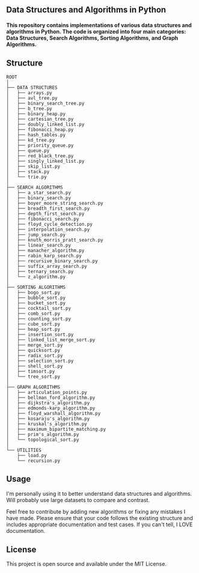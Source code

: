## Data Structures and Algorithms in Python

#### This repository contains implementations of various data structures and algorithms in Python. The code is organized into four main categories: Data Structures, Search Algorithms, Sorting Algorithms, and Graph Algorithms.

## Structure
```
ROOT
│
├── DATA STRUCTURES
│   ├── arrays.py
│   ├── avl_tree.py
│   ├── binary_search_tree.py
│   ├── b_tree.py
│   ├── binary_heap.py
│   ├── cartesian_tree.py
│   ├── doubly_linked_list.py
│   ├── fibonacci_heap.py
│   ├── hash_tables.py
│   ├── kd_tree.py
│   ├── priority_queue.py
│   ├── queue.py
│   ├── red_black_tree.py
│   ├── singly_linked_list.py
│   ├── skip_list.py
│   ├── stack.py
│   └── trie.py
│
├── SEARCH ALGORITHMS
│   ├── a_star_search.py
│   ├── binary_search.py
│   ├── boyer_moore_string_search.py
│   ├── breadth_first_search.py
│   ├── depth_first_search.py
│   ├── fibonacci_search.py
│   ├── floyd_cycle_detection.py
│   ├── interpolation_search.py
│   ├── jump_search.py
│   ├── knuth_morris_pratt_search.py
│   ├── linear_search.py
│   ├── manacher_algorithm.py
│   ├── rabin_karp_search.py
│   ├── recursive_binary_search.py
│   ├── suffix_array_search.py
│   ├── ternary_search.py
│   └── z_algorithm.py
│
├── SORTING ALGORITHMS
│   ├── bogo_sort.py
│   ├── bubble_sort.py
│   ├── bucket_sort.py
│   ├── cocktail_sort.py
│   ├── comb_sort.py
│   ├── counting_sort.py
│   ├── cube_sort.py
│   ├── heap_sort.py
│   ├── insertion_sort.py
│   ├── linked_list_merge_sort.py
│   ├── merge_sort.py
│   ├── quicksort.py
│   ├── radix_sort.py
│   ├── selection_sort.py
│   ├── shell_sort.py
│   ├── timsort.py
│   └── tree_sort.py
│
├── GRAPH ALGORITHMS
│   ├── articulation_points.py
│   ├── bellman_ford_algorithm.py
│   ├── dijkstra's_algorithm.py
│   ├── edmonds-karp_algorithm.py
│   ├── floyd_warshall_algorithm.py
│   ├── kosaraju's_algorithm.py
│   ├── kruskal's_algorithm.py
│   ├── maximum_bipartite_matching.py
│   ├── prim's_algorithm.py
│   └── topological_sort.py
│
└── UTILITIES
    ├── load.py
    └── recursion.py
```

## Usage

I'm personally using it to better understand data structures and algorithms. Will probably use large datasets to compare and contrast.

Feel free to contribute by adding new algorithms or fixing any mistakes I have made. Please ensure that your code follows the existing structure and includes appropriate documentation and test cases. If you can't tell, I LOVE documentation.


## License

This project is open source and available under the MIT License.
